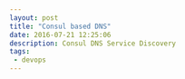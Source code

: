 ```yaml
---
layout: post
title: "Consul based DNS"
date: 2016-07-21 12:25:06
description: Consul DNS Service Discovery
tags: 
 - devops
---
```


